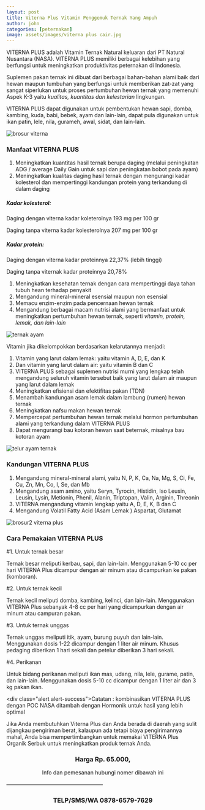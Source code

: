 ```yaml
---
layout: post
title: Viterna Plus Vitamin Penggemuk Ternak Yang Ampuh
author: john
categories: [peternakan]
image: assets/images/viterna plus cair.jpg
---
```

VITERNA PLUS adalah Vitamin Ternak Natural keluaran dari PT Natural Nusantara (NASA). VITERNA PLUS memiliki berbagai kelebihan yang berfungsi untuk meningkatkan produktivitas peternakan di Indonesia.

Suplemen pakan ternak ini dibuat dari berbagai bahan-bahan alami baik dari hewan maupun tumbuhan yang berfungsi untuk memberikan zat-zat yang sangat siperlukan untuk proses pertumbuhan hewan ternak yang memenuhi Aspek K-3 yaitu *kualitas, kuantitas dan kelestarian* lingkungan.

VITERNA PLUS dapat digunakan untuk pembentukan hewan sapi, domba, kambing, kuda, babi, bebek, ayam dan lain-lain, dapat pula digunakan untuk ikan patin, lele, nila, gurameh, awal, sidat, dan lain-lain.

![brosur viterna](http://ptnasa.net/wp-content/uploads/2017/04/viterna-leaflet-768x543.jpg)

### Manfaat VITERNA PLUS

1. Meningkatkan kuantitas hasil ternak berupa daging (melalui peningkatan ADG / average Daily Gain untuk sapi dan peningkatan bobot pada ayam)
2. Meningkatkan kualitas daging hasil ternak dengan mengurangi kadar kolesterol dan mempertinggi kandungan protein yang terkandung di dalam daging

##### Kadar kolesterol:

Daging dengan viterna kadar koleterolnya 193 mg per 100 gr

Daging tanpa viterna kadar kolesterolnya 207 mg per 100 gr

##### Kadar protein:

Daging dengan viterna kadar proteinnya 22,37% (lebih tinggi)

Daging tanpa viternak kadar proteinnya 20,78%

1. Meningkatkan kesehatan ternak dengan cara mempertinggi daya tahan tubuh hean terhadap penyakit
2. Mengandung mineral-mineral esensial maupun non esensial
3. Memacu enzim-enzim pada pencernaan hewan ternak
4. Mengandung berbagai macam nutrisi alami yang bermanfaat untuk meningkatkan pertumbuhan hewan ternak, seperti *vitamin, protein, lemak, dan lain-lain*

![ternak ayam](https://2.bp.blogspot.com/-DtbXFRjzv44/WldaFue7EmI/AAAAAAAABiQ/cr0rXLE8uRMeBIzXSbqOfBT4O1EEQ_YeACLcBGAs/s320/cara-pemberian-viterna-untuk-ayam%2B%25282%2529.jpg)

Vitamin jika dikelompokkan berdasarkan kelarutannya menjadi:

1. Vitamin yang larut dalam lemak: yaitu vitamin A, D, E, dan K
2. Dan vitamin yang larut dalam air: yaitu vitamin B dan C
3. VITERNA PLUS sebagai suplemen nutrisi murni yang lengkap telah mengandung seluruh vitamin tersebut baik yang larut dalam air maupun yang larut dalam lemak
4. Meningkatkan efisiensi dan efektifitas pakan (TDN)
5. Menambah kandungan asam lemak dalam lambung (rumen) hewan ternak
6. Meningkatkan nafsu makan hewan ternak
7. Mempercepat pertumbuhan hewan ternak melalui hormon pertumbuhan alami yang terkandung dalam VITERNA PLUS
8. Dapat mengurangi bau kotoran hewan saat beternak, misalnya bau kotoran ayam

![telur ayam ternak](https://3.bp.blogspot.com/-hQDTgTwWsZE/WldaFuNRe_I/AAAAAAAABiM/txnirtwny40Zd6cLnSBh4PEeu4K_Gp8kQCLcBGAs/s320/cara-pemberian-viterna-untuk-ayam.jpg)

### Kandungan VITERNA PLUS

1. Mengandung mineral-mineral alami, yaitu N, P, K, Ca, Na, Mg, S, Ci, Fe, Cu, Zn, Mn, Co, I, Se, dan Mb
2. Mengandung asam amino, yaitu
Seryn, Tyrocin, Histidin, Iso Leusin, Leusin, Lysin, Metionin, Phenil, Alanin, Triptopan, Valin, Arginin, Threonin
3. VITERNA mengandung vitamin lengkap yaitu A, D, E, K, B dan C
4. Mengandung Volatil Fatty Acid (Asam Lemak ) Aspartat, Glutamat

![brosur2 viterna plus](http://ptnasa.net/wp-content/uploads/2017/04/viteerna-serbuk-cair.jpg)

### Cara Pemakaian VITERNA PLUS

#1. Untuk ternak besar

Ternak besar meliputi kerbau, sapi, dan lain-lain. Menggunakan 5-10 cc per hari VITERNA Plus dicampur dengan air minum atau dicampurkan ke pakan (komboran).

#2. Untuk ternak kecil

Ternak kecil meliputi domba, kambing, kelinci, dan lain-lain. Menggunakan VITERNA Plus sebanyak 4-8 cc per hari yang dicampurkan dengan air minum atau campuran pakan.

#3. Untuk ternak unggas

Ternak unggas meliputi itik, ayam, burung puyuh dan lain-lain. Menggunakan dosis 1-22 dicampur dengan 1 liter air minum. Khusus pedaging diberikan 1 hari sekali dan petelur diberikan 3 hari sekali.

#4. Perikanan

Untuk bidang perikanan meliputi ikan mas, udang, nila, lele, gurame, patin, dan lain-lain. Menggunakan dosis 5-10 cc dicampur dengan 1 liter air dan 3 kg pakan ikan.

<div class="alert alert-success">Catatan : kombinasikan VITERNA PLUS dengan POC NASA ditambah dengan Hormonik untuk hasil yang lebih optimal</div>

Jika Anda membutuhkan Viterna Plus dan Anda berada di daerah yang sulit dijangkau pengiriman berat, kalaupun ada tetapi biaya pengirimannya mahal, Anda bisa mempertimbangkan untuk memakai VITERNA Plus Organik Serbuk untuk meningkatkan produk ternak Anda.

<center><h3>
Harga
Rp. 65.000,
</h3></center>
<center> Info dan pemesanan hubungi nomer dibawah ini </center>

——————————————————
<center><h3>TELP/SMS/WA
0878-6579-7629</h3></center>
